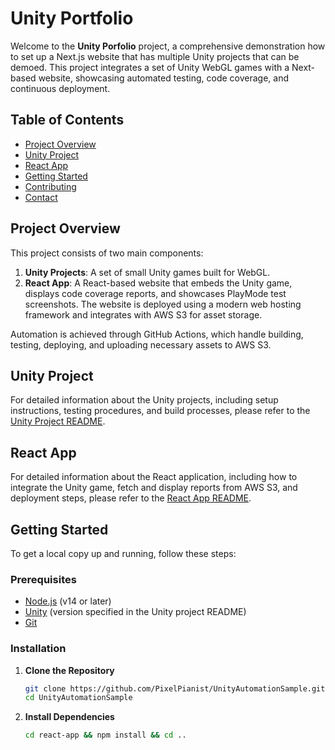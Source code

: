 ﻿# Unity Portfolio

Welcome to the **Unity Porfolio** project, a comprehensive demonstration how to set up a Next.js website that has multiple Unity projects that can be demoed. This project integrates a set of Unity WebGL games with a Next-based website, showcasing automated testing, code coverage, and continuous deployment.

## Table of Contents

- [Project Overview](#project-overview)
- [Unity Project](./unity-projects/README.md)
- [React App](./react-app/README.md)
- [Getting Started](#getting-started)
- [Contributing](#contributing)
- [Contact](#contact)

## Project Overview

This project consists of two main components:

1. **Unity Projects**: A set of small Unity games built for WebGL.
2. **React App**: A React-based website that embeds the Unity game, displays code coverage reports, and showcases PlayMode test screenshots. The website is deployed using a modern web hosting framework and integrates with AWS S3 for asset storage.

Automation is achieved through GitHub Actions, which handle building, testing, deploying, and uploading necessary assets to AWS S3.

## Unity Project

For detailed information about the Unity projects, including setup instructions, testing procedures, and build processes, please refer to the [Unity Project README](./unity-projects/README.md).

## React App

For detailed information about the React application, including how to integrate the Unity game, fetch and display reports from AWS S3, and deployment steps, please refer to the [React App README](./react-app/README.md).

## Getting Started

To get a local copy up and running, follow these steps:

### Prerequisites

- [Node.js](https://nodejs.org/) (v14 or later)
- [Unity](https://unity.com/) (version specified in the Unity project README)
- [Git](https://git-scm.com/)

### Installation

1. **Clone the Repository**

   ```bash
   git clone https://github.com/PixelPianist/UnityAutomationSample.git
   cd UnityAutomationSample
   ```

2. **Install Dependencies**

   ```bash
   cd react-app && npm install && cd ..
   ```
